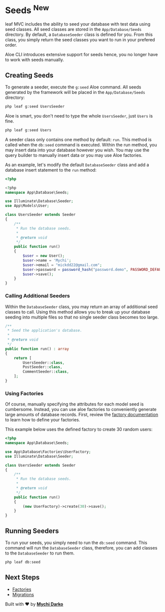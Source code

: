 # Seeds <sup class="new-tag-1">New</sup>

leaf MVC includes the ability to seed your database with test data using seed classes. All seed classes are stored in the `App/Database/Seeds` directory. By default, a `DatabaseSeeder` class is defined for you. From this class, you simply return the seed classes you want to run in your prefered order.

<p class="alert -warning">
  Aloe CLI introduces extensive support for seeds hence, you no longer have to work with seeds manually.
</p>

## Creating Seeds

To generate a seeder, execute the `g:seed` Aloe command. All seeds generated by the framework will be placed in the `App/Database/Seeds` directory:

```sh
php leaf g:seed UsersSeeder
```

Aloe is smart, you don't need to type the whole `UsersSeeder`, just `Users` is fine.

```sh
php leaf g:seed Users
```

A seeder class only contains one method by default: `run`. This method is called when the `db:seed` command is executed. Within the run method, you may insert data into your database however you wish. You may use the query builder to manually insert data or you may use Aloe factories.

As an example, let's modify the default `DatabaseSeeder` class and add a database insert statement to the `run` method:

```php
<?php

<?php
namespace App\Database\Seeds;

use Illuminate\Database\Seeder;
use App\Models\User;

class UsersSeeder extends Seeder
{
    /**
     * Run the database seeds.
     *
     * @return void
     */
    public function run()
    {
        $user = new User();
        $user->name = 'Mychi';
        $user->email = "mickdd22@gmail.com";
        $user->password = password_hash("password.demo", PASSWORD_DEFAULT);
        $user->save();
    }
}
```

### Calling Additional Seeders

Within the `DatabaseSeeder` class, you may return an array of additional seed classes to call. Using this method allows you to break up your database seeding into multiple files so that no single seeder class becomes too large.

```php
/**
 * Seed the application's database.
 *
 * @return void
 */
public function run() : array
{
    return [
        UsersSeeder::class,
        PostSeeder::class,
        CommentSeeder::class,
    ];
}

```

### Using Factories

Of course, manually specifying the attributes for each model seed is cumbersome. Instead, you can use aloe factories to conveniently generate large amounts of database records. First, review the [factory documentation](/leaf-mvc/v/2.0/database/factories) to learn how to define your factories.

This example below uses the defined factory to create 30 random users:

```php
<?php
namespace App\Database\Seeds;

use App\Database\Factories\UserFactory;
use Illuminate\Database\Seeder;

class UsersSeeder extends Seeder
{
    /**
     * Run the database seeds.
     *
     * @return void
     */
    public function run()
    {
        (new UserFactory)->create(30)->save();
    }
}
```

## Running Seeders

To run your seeds, you simply need to run the `db:seed` command. This command will run the `DatabaseSeeder` class, therefore, you can add classes to the `DatabaseSeeder` to run them.

```sh
php leaf db:seed
```

## Next Steps

- [Factories](/leaf/v/2.4.3/database/factories)
- [Migrations](/leaf-mvc/v/2.0/database/migrations)

Built with ❤ by [**Mychi Darko**](//mychi.netlify.app)
